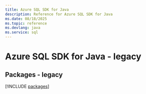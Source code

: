 ```yaml
---
title: Azure SQL SDK for Java
description: Reference for Azure SQL SDK for Java
ms.date: 08/18/2025
ms.topic: reference
ms.devlang: java
ms.service: sql
---
```

# Azure SQL SDK for Java - legacy
## Packages - legacy
[!INCLUDE [packages](sql-index.md)]